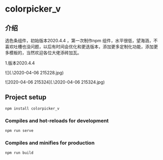 # colorpicker_v

## 介绍

选色条组件，初始版本2020.4.4 ，第一次制作npm 组件，水平很低，望海涵，不喜欢吐槽也没问题，以后有时间会优化和更迭版本，添加更多定制化功能，添加更多模板的，当然欢迎各位大佬添砖加瓦。

1.版本2020.4.4

![](.\2020-04-06 215228.jpg)

![2020-04-06 215324](.\2020-04-06 215324.jpg)



## Project setup

```
npm install colorpicker_v
```

### Compiles and hot-reloads for development
```
npm run serve
```

### Compiles and minifies for production
```
npm run build

```

